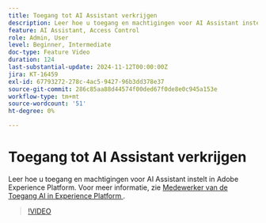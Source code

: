 ```yaml
---
title: Toegang tot AI Assistant verkrijgen
description: Leer hoe u toegang en machtigingen voor AI Assistant instelt in Adobe Experience Platform.
feature: AI Assistant, Access Control
role: Admin, User
level: Beginner, Intermediate
doc-type: Feature Video
duration: 124
last-substantial-update: 2024-11-12T00:00:00Z
jira: KT-16459
exl-id: 67793272-278c-4ac5-9427-96b3dd378e37
source-git-commit: 286c85aa88d44574f00ded67f0de8e0c945a153e
workflow-type: tm+mt
source-wordcount: '51'
ht-degree: 0%

---
```


# Toegang tot AI Assistant verkrijgen

Leer hoe u toegang en machtigingen voor AI Assistant instelt in Adobe Experience Platform. Voor meer informatie, zie [ Medewerker van de Toegang AI in Experience Platform ](https://experienceleague.adobe.com/en/docs/experience-platform/ai-assistant/access).

>[!VIDEO](https://video.tv.adobe.com/v/3436470/?learn=on&enablevpops)
